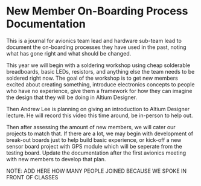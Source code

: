 # New Member On-Boarding Process Documentation

This is a journal for avionics team lead and hardware sub-team lead to document the on-boarding processes they have used in the past, noting what has gone right and what should be changed.

This year we will begin with a soldering workshop using cheap solderable breadboards, basic LEDs, resistors, and anything else the team needs to be soldered right now. The goal of the workshop is to get new members excited about creating something, introduce electronics concepts to people who have no experience, give them a framework for how they can imagine the design that they will be doing in Altium Designer.

Then Andrew Lee is planning on giving an introduction to Altium Designer lecture. He will record this video this time around, be in-person to help out.

Then after assessing the amount of new members, we will cater our projects to match that. If there are a lot, we may begin with development of break-out boards just to help build basic experience, or kick-off a new sensor board project with GPS module which will be seperate from the testing board. Update the documentation after the first avionics meeting with new members to develop that plan.

NOTE: ADD HERE HOW MANY PEOPLE JOINED BECAUSE WE SPOKE IN FRONT OF CLASSES